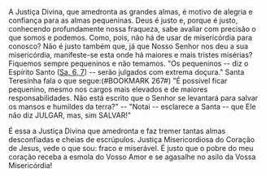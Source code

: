
A Justiça Divina, que amedronta as grandes almas, é motivo de alegria e confiança para as almas pequeninas. Deus é justo e, porque é justo, conhecendo profundamente nossa fraqueza, sabe avaliar com precisão o que somos e podemos. Como, pois, não há de usar de misericórdia para conosco? Não é justo também que, já que Nosso Senhor nos deu a sua misericórdia, manifeste-se esta onde há maiores e mais tristes misérias? Fiquemos sempre pequeninos e não temamos. "Os pequeninos -- diz o Espírito Santo ([Sa. 6, 7](https://vulgata.online/bible/Sa.6?ed=MS&vfn=MS.Sa.6.7:vs)) -- serão julgados com extrema doçura." Santa Teresinha fala o que segue:(#BOOKMARK 267#) "É possível ficar pequenino, mesmo nos cargos mais elevados e de maiores responsabilidades. Não está escrito que o Senhor se levantará para salvar os mansos e humildes da terra?" -- "Notai -- esclarece a Santa -- que Ele não diz JULGAR, mas, sim SALVAR!"

É essa a Justiça Divina que amedronta e faz tremer tantas almas desconfiadas e cheias de escrúpulos. Justiça Misericordiosa do Coração de Jesus, vede o que sou: fraco e miserável. É justo que o pobre do meu coração receba a esmola do Vosso Amor e se agasalhe no asilo da Vossa Misericórdia!

